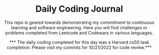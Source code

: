 <h1 align="center">Daily Coding Journal</h1>

<p align="center">
This repo is geared towards demonstrating my commitment to continuous learning and software engineering. Here you will find challenges or problems completed from Leetcode and Codewars in various languages.     </p>

<p align="center">
*** The daily coding completed for this day was a Harvard cs50 task completion. Please visit my commits for 10/21/2022 for code review.***   </p>
